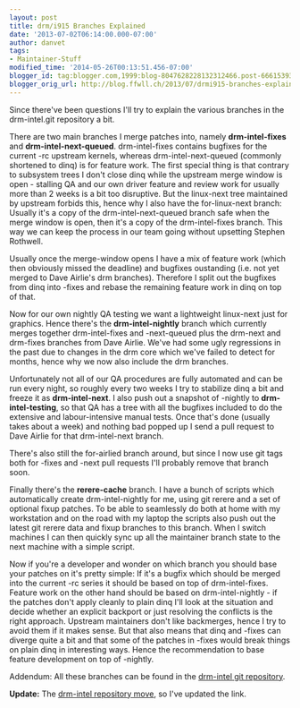 ```yaml
---
layout: post
title: drm/i915 Branches Explained
date: '2013-07-02T06:14:00.000-07:00'
author: danvet
tags:
- Maintainer-Stuff
modified_time: '2014-05-26T00:13:51.456-07:00'
blogger_id: tag:blogger.com,1999:blog-8047628228132312466.post-6661539345779075349
blogger_orig_url: http://blog.ffwll.ch/2013/07/drmi915-branches-explained.html
---
```


Since there've been questions I'll try to explain the various branches in the
drm-intel.git repository a bit.

<!--more-->

There are two main branches I merge patches into, namely <b>drm-intel-fixes</b> and <b>drm-intel-next-queued</b>. drm-intel-fixes contains bugfixes for the current -rc upstream kernels, whereas drm-intel-next-queued (commonly shortened to dinq) is for feature work. The first special thing is that contrary to subsystem trees I don't close dinq while the upstream merge window is open - stalling QA and our own driver feature and review work for usually more than 2 weeks is a bit too disruptive. But the linux-next tree maintained by upstream forbids this, hence why I also have the for-linux-next branch: Usually it's a copy of the drm-intel-next-queued branch safe when the merge window is open, then it's a copy of the drm-intel-fixes branch. This way we can keep the process in our team going without upsetting Stephen Rothwell. 

Usually once the merge-window opens I have a mix of feature work (which then obviously missed the deadline) and bugfixes oustanding (i.e. not yet merged to Dave Airlie's drm branches). Therefore I split out the bugfixes from dinq into -fixes and rebase  the remaining feature work in dinq on top of that.



Now for our own nightly QA testing we want a lightweight linux-next just for graphics. Hence there's the <b>drm-intel-nightly</b> branch which currently merges together drm-intel-fixes and -next-queued plus the drm-next and drm-fixes branches from Dave Airlie. We've had some ugly regressions in the past due to changes in the drm core which we've failed to detect for months, hence why we now also include the drm branches.



Unfortunately not all of our QA procedures are fully automated and can be run every night, so roughly every two weeks I try to stabilize dinq a bit and freeze it as <b>drm-intel-next</b>. I also push out a snapshot of -nightly to <b>drm-intel-testing</b>, so that QA has a tree with all the bugfixes included to do the extensive and labour-intensive manual tests. Once that's done (usually takes about a week) and nothing bad popped up I send a pull request to Dave Airlie for that drm-intel-next branch.



There's also still the for-airlied branch around, but since I now use git tags both for -fixes and -next pull requests I'll probably remove that branch soon. 

Finally there's the <b>rerere-cache</b> branch. I have a bunch of scripts which automatically create drm-intel-nightly for me, using git rerere and a set of optional fixup patches. To be able to seamlessly do both at home with my workstation and on the road with my laptop the scripts also push out the latest git rerere data and fixup branches to this branch. When I switch machines I can then quickly sync up all the maintainer branch state to the next machine with a simple script.



Now if you're a developer and wonder on which branch you should base your patches on it's pretty simple: If it's a bugfix which should be merged into the current -rc series it should be based on top of drm-intel-fixes. Feature work on the other hand should be based on drm-intel-nightly - if the patches don't apply cleanly to plain dinq I'll look at the situation and decide whether an explicit backport or just resolving the conflicts is the right approach. Upstream maintainers don't like backmerges, hence I try to avoid them if it makes sense. But that also means that dinq and -fixes can diverge quite a bit and that some of the patches in -fixes would break things on plain dinq in interesting ways. Hence the recommendation to base feature development on top of -nightly.



Addendum: All these branches can be found in the [drm-intel git repository](http://cgit.freedesktop.org/drm-intel/).



<b>Update:</b> The [drm-intel repository
move](/2014/02/new-drmi915-git-repository.html), so I've
updated the link. 

